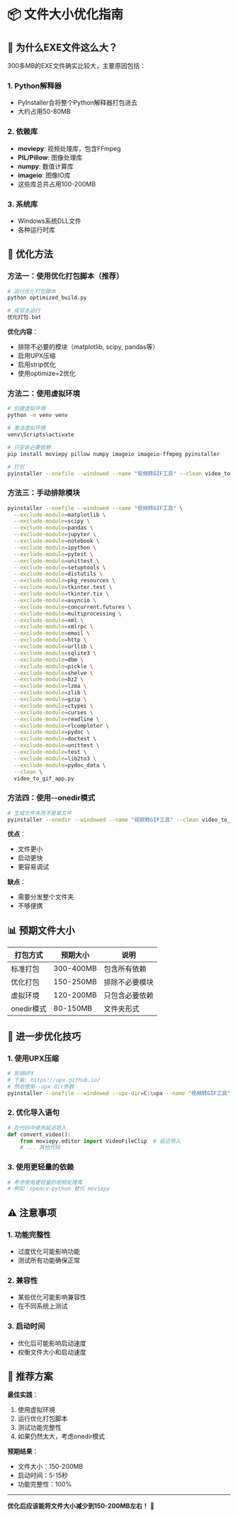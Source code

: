 # 📦 文件大小优化指南

## 🤔 为什么EXE文件这么大？

300多MB的EXE文件确实比较大，主要原因包括：

### 1. **Python解释器**
- PyInstaller会将整个Python解释器打包进去
- 大约占用50-80MB

### 2. **依赖库**
- **moviepy**: 视频处理库，包含FFmpeg
- **PIL/Pillow**: 图像处理库
- **numpy**: 数值计算库
- **imageio**: 图像IO库
- 这些库总共占用100-200MB

### 3. **系统库**
- Windows系统DLL文件
- 各种运行时库

## 🎯 优化方法

### 方法一：使用优化打包脚本（推荐）

```bash
# 运行优化打包脚本
python optimized_build.py

# 或双击运行
优化打包.bat
```

**优化内容**：
- 排除不必要的模块（matplotlib, scipy, pandas等）
- 启用UPX压缩
- 启用strip优化
- 使用optimize=2优化

### 方法二：使用虚拟环境

```bash
# 创建虚拟环境
python -m venv venv

# 激活虚拟环境
venv\Scripts\activate

# 只安装必要依赖
pip install moviepy pillow numpy imageio imageio-ffmpeg pyinstaller

# 打包
pyinstaller --onefile --windowed --name "视频转GIF工具" --clean video_to_gif_app.py
```

### 方法三：手动排除模块

```bash
pyinstaller --onefile --windowed --name "视频转GIF工具" \
  --exclude-module=matplotlib \
  --exclude-module=scipy \
  --exclude-module=pandas \
  --exclude-module=jupyter \
  --exclude-module=notebook \
  --exclude-module=ipython \
  --exclude-module=pytest \
  --exclude-module=unittest \
  --exclude-module=setuptools \
  --exclude-module=distutils \
  --exclude-module=pkg_resources \
  --exclude-module=tkinter.test \
  --exclude-module=tkinter.tix \
  --exclude-module=asyncio \
  --exclude-module=concurrent.futures \
  --exclude-module=multiprocessing \
  --exclude-module=xml \
  --exclude-module=xmlrpc \
  --exclude-module=email \
  --exclude-module=http \
  --exclude-module=urllib \
  --exclude-module=sqlite3 \
  --exclude-module=dbm \
  --exclude-module=pickle \
  --exclude-module=shelve \
  --exclude-module=bz2 \
  --exclude-module=lzma \
  --exclude-module=zlib \
  --exclude-module=gzip \
  --exclude-module=ctypes \
  --exclude-module=curses \
  --exclude-module=readline \
  --exclude-module=rlcompleter \
  --exclude-module=pydoc \
  --exclude-module=doctest \
  --exclude-module=unittest \
  --exclude-module=test \
  --exclude-module=lib2to3 \
  --exclude-module=pydoc_data \
  --clean \
  video_to_gif_app.py
```

### 方法四：使用--onedir模式

```bash
# 生成文件夹而不是单文件
pyinstaller --onedir --windowed --name "视频转GIF工具" --clean video_to_gif_app.py
```

**优点**：
- 文件更小
- 启动更快
- 更容易调试

**缺点**：
- 需要分发整个文件夹
- 不够便携

## 📊 预期文件大小

| 打包方式 | 预期大小 | 说明 |
|---------|---------|------|
| 标准打包 | 300-400MB | 包含所有依赖 |
| 优化打包 | 150-250MB | 排除不必要模块 |
| 虚拟环境 | 120-200MB | 只包含必要依赖 |
| onedir模式 | 80-150MB | 文件夹形式 |

## 🔧 进一步优化技巧

### 1. 使用UPX压缩
```bash
# 安装UPX
# 下载: https://upx.github.io/
# 然后使用--upx-dir参数
pyinstaller --onefile --windowed --upx-dir=C:\upx --name "视频转GIF工具" video_to_gif_app.py
```

### 2. 优化导入语句
```python
# 在代码中使用延迟导入
def convert_video():
    from moviepy.editor import VideoFileClip  # 延迟导入
    # ... 其他代码
```

### 3. 使用更轻量的依赖
```python
# 考虑使用更轻量的视频处理库
# 例如：opencv-python 替代 moviepy
```

## ⚠️ 注意事项

### 1. 功能完整性
- 过度优化可能影响功能
- 测试所有功能确保正常

### 2. 兼容性
- 某些优化可能影响兼容性
- 在不同系统上测试

### 3. 启动时间
- 优化后可能影响启动速度
- 权衡文件大小和启动速度

## 🎉 推荐方案

**最佳实践**：
1. 使用虚拟环境
2. 运行优化打包脚本
3. 测试功能完整性
4. 如果仍然太大，考虑onedir模式

**预期结果**：
- 文件大小：150-200MB
- 启动时间：5-15秒
- 功能完整性：100%

---

**优化后应该能将文件大小减少到150-200MB左右！** 🚀 